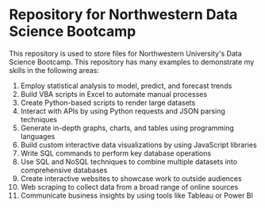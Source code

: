 # Repository for Northwestern Data Science Bootcamp

This repository is used to store files for Northwestern University's Data Science Bootcamp.  This repository has many examples to demonstrate my skills in the following areas: 

1.	Employ statistical analysis to model, predict, and forecast trends
2.	Build VBA scripts in Excel to automate manual processes
3.	Create Python-based scripts to render large datasets
4.	Interact with APIs by using Python requests and JSON parsing techniques
5.	Generate in-depth graphs, charts, and tables using programming languages 
6.	Build custom interactive data visualizations by using JavaScript libraries
7.	Write SQL commands to perform key database operations
8.	Use SQL and NoSQL techniques to combine multiple datasets into comprehensive databases
9.	Create interactive websites to showcase work to outside audiences
10.	 Web scraping to collect data from a broad range of online sources
11.	Communicate business insights by using tools like Tableau or Power BI
